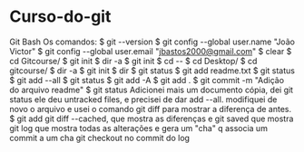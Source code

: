 # Curso-do-git
Git Bash
Os comandos:
$ git --version 
$ git config --global user.name "João Victor"
$ git config --global user.email "jbastos2000@gmail.com"
$ clear
$ cd Gitcourse/
$ git init
$ dir -a
$ git init
$ cd --
$ cd Desktop/
$ cd gitcourse/
$ dir -a
$ git init
$ dir
$ git status
$ git add readme.txt
$ git status
$ git add --all
$ git status
$ git add -A
$ git add .
$ git commit -m "Adição do arquivo readme"
$ git status
Adicionei mais um documento cópia, dei git status ele deu untracked files, e precisei de dar add --all.
modifiquei de novo o arquivo e usei o comando git diff para mostrar a diferença de antes.
$ git add
git diff --cached, que mostra as diferenças
e git saved que mostra
git log que mostra todas as alterações e gera um "cha" q associa um commit a um cha
git checkout no commit do log 
